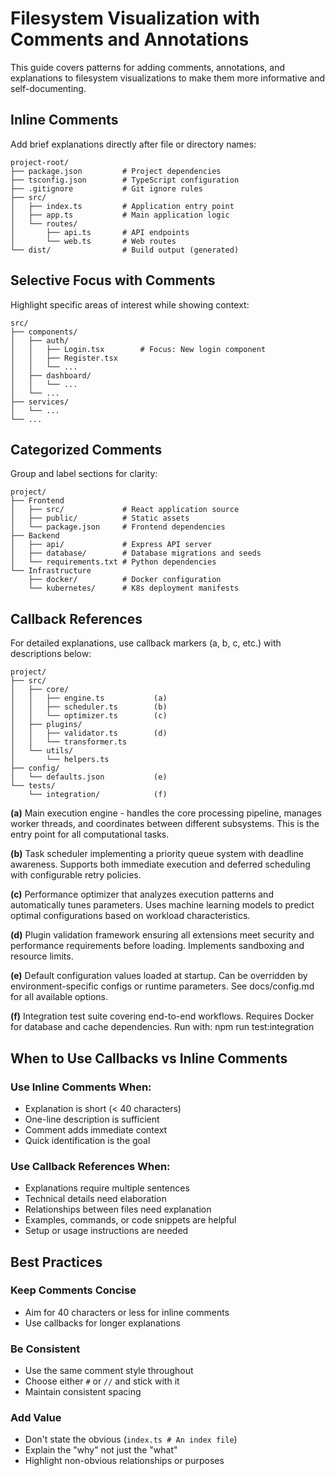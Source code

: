 # Filesystem Visualization with Comments and Annotations

This guide covers patterns for adding comments, annotations, and explanations to filesystem visualizations to make them more informative and self-documenting.

## Inline Comments

Add brief explanations directly after file or directory names:

```
project-root/
├── package.json         # Project dependencies
├── tsconfig.json        # TypeScript configuration
├── .gitignore           # Git ignore rules
├── src/
│   ├── index.ts         # Application entry point
│   ├── app.ts           # Main application logic
│   └── routes/
│       ├── api.ts       # API endpoints
│       └── web.ts       # Web routes
└── dist/                # Build output (generated)
```

## Selective Focus with Comments

Highlight specific areas of interest while showing context:

```
src/
├── components/
│   ├── auth/
│   │   ├── Login.tsx        # Focus: New login component
│   │   ├── Register.tsx
│   │   └── ...
│   ├── dashboard/
│   │   └── ...
│   └── ...
├── services/
│   └── ...
└── ...
```

## Categorized Comments

Group and label sections for clarity:

```
project/
├── Frontend
│   ├── src/             # React application source
│   ├── public/          # Static assets
│   └── package.json     # Frontend dependencies
├── Backend
│   ├── api/             # Express API server
│   ├── database/        # Database migrations and seeds
│   └── requirements.txt # Python dependencies
└── Infrastructure
    ├── docker/          # Docker configuration
    └── kubernetes/      # K8s deployment manifests
```


## Callback References

For detailed explanations, use callback markers (a, b, c, etc.) with descriptions below:

```
project/
├── src/
│   ├── core/
│   │   ├── engine.ts           (a)
│   │   ├── scheduler.ts        (b)
│   │   └── optimizer.ts        (c)
│   ├── plugins/
│   │   ├── validator.ts        (d)
│   │   └── transformer.ts
│   └── utils/
│       └── helpers.ts
├── config/
│   └── defaults.json           (e)
└── tests/
    └── integration/            (f)
```

**(a)** Main execution engine - handles the core processing pipeline, manages worker
    threads, and coordinates between different subsystems. This is the entry point
    for all computational tasks.

**(b)** Task scheduler implementing a priority queue system with deadline awareness.
    Supports both immediate execution and deferred scheduling with configurable
    retry policies.

**(c)** Performance optimizer that analyzes execution patterns and automatically tunes
    parameters. Uses machine learning models to predict optimal configurations
    based on workload characteristics.

**(d)** Plugin validation framework ensuring all extensions meet security and
    performance requirements before loading. Implements sandboxing and resource
    limits.

**(e)** Default configuration values loaded at startup. Can be overridden by
    environment-specific configs or runtime parameters. See docs/config.md for
    all available options.

**(f)** Integration test suite covering end-to-end workflows. Requires Docker for
    database and cache dependencies. Run with: npm run test:integration

## When to Use Callbacks vs Inline Comments

### Use Inline Comments When:
- Explanation is short (< 40 characters)
- One-line description is sufficient
- Comment adds immediate context
- Quick identification is the goal

### Use Callback References When:
- Explanations require multiple sentences
- Technical details need elaboration
- Relationships between files need explanation
- Examples, commands, or code snippets are helpful
- Setup or usage instructions are needed

## Best Practices

### Keep Comments Concise
- Aim for 40 characters or less for inline comments
- Use callbacks for longer explanations

### Be Consistent
- Use the same comment style throughout
- Choose either `#` or `//` and stick with it
- Maintain consistent spacing

### Add Value
- Don't state the obvious (`index.ts # An index file`)
- Explain the "why" not just the "what"
- Highlight non-obvious relationships or purposes
